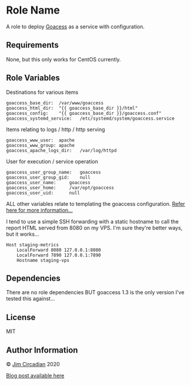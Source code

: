 Role Name
=========

A role to deploy [Goacess](https://goacess.io) as a service with configuration.

Requirements
------------

None, but this only works for CentOS currently.

Role Variables
--------------

Destinations for various items

```
goaccess_base_dir:  /var/www/goaccess
goaccess_html_dir:  "{{ goaccess_base_dir }}/html"
goaccess_config:    "{{ goaccess_base_dir }}/goaccess.conf"
goaccess_systemd_service:   /etc/systemd/system/goaccess.service
```

Items relating to logs / http / http serving

```
goaccess_www_user:  apache
goaccess_www_group: apache
goaccess_apache_logs_dir:   /var/log/httpd
```

User for execution / service operation

```
goaccess_user_group_name:   goaccess
goaccess_user_group_gid:    null
goaccess_user_name:     goaccess
goaccess_user_home:     /var/opt/goaccess
goaccess_user_uid:      null
```

ALL other variables relate to templating the goaccess configuration. [Refer here for more information...](https://goaccess.io/man#configuration)

I tend to use a simple SSH forwarding with a static hostname to call the report
HTML served from 8080 on my VPS. I'm sure they're better ways, but it works...

```
Host staging-metrics
    LocalForward 8080 127.0.0.1:8080
    LocalForward 7890 127.0.0.1:7890
    Hostname staging-vps
```

Dependencies
------------

There are no role dependencies BUT goaccess 1.3 is the only version I've tested this against...

License
-------

MIT

Author Information
------------------

&copy; [Jim Circadian](https://github.com/JimCircadian) 2020

[Blog post available here](https://inconsistentrecords.co.uk/blog/deploying-analytics/)

